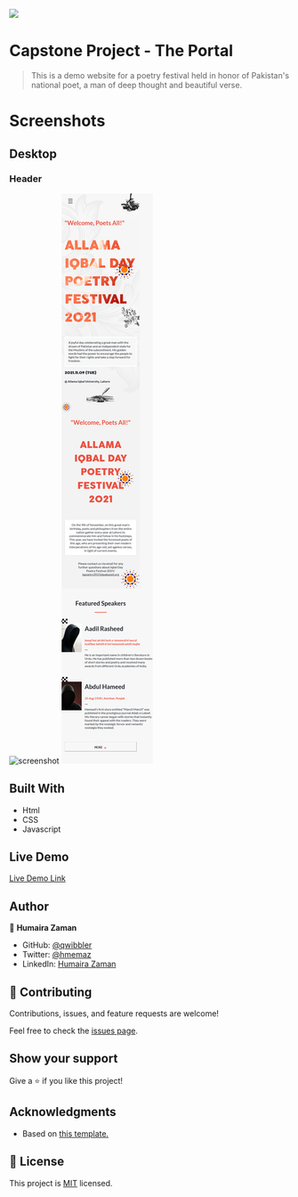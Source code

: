 ![](https://img.shields.io/badge/Microverse-blueviolet)

# Capstone Project - The Portal

> This is a demo website for a poetry festival held in honor of Pakistan's national poet, a man of deep thought and beautiful verse.

# Screenshots
## Desktop
### Header
![screenshot](../img/screenshots/desktop-header.png)
![screenshot](./Screenshot_D1_Mobile.png)

## Built With

- Html
- CSS
- Javascript

## Live Demo

[Live Demo Link](https://qwibbler.github.io/Capstone-Portal/)


## Author

👤 **Humaira Zaman**

- GitHub: [@qwibbler](https://github.com/qwibbler)
- Twitter: [@hmemaz](https://twitter.com/hmemaz)
- LinkedIn: [Humaira Zaman](https://www.linkedin.com/in/hmemaz1994/)

## 🤝 Contributing

Contributions, issues, and feature requests are welcome!

Feel free to check the [issues page](../../issues/).

## Show your support

Give a ⭐️ if you like this project!

## Acknowledgments

- Based on [this template.](https://www.behance.net/gallery/29845175/CC-Global-Summit-2015)

## 📝 License

This project is [MIT](./LICENSE) licensed.
